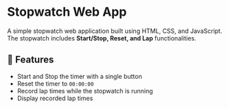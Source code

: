 # Stopwatch Web App        
              
A simple stopwatch web application built using HTML, CSS, and JavaScript. The stopwatch includes **Start/Stop, Reset, and Lap** functionalities.   

## 🚀 Features  
- Start and Stop the timer with a single button  
- Reset the timer to `00:00:00`   
- Record lap times while the stopwatch is running  
- Display recorded lap times  

